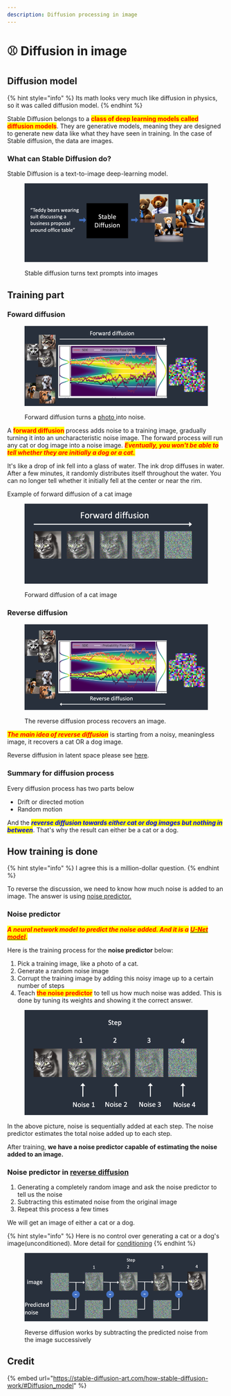 ```yaml
---
description: Diffusion processing in image
---
```


# ⚾ Diffusion in image

## Diffusion model

{% hint style="info" %}
Its math looks very much like diffusion in physics, so it was called diffusion model.
{% endhint %}

Stable Diffusion belongs to a <mark style="color:red;">**class of deep learning models called diffusion models**</mark>. They are generative models, meaning they are designed to generate new data like what they have seen in training. In the case of Stable diffusion, the data are images.

### What can Stable Diffusion do?

Stable Diffusion is a text-to-image deep-learning model.

<figure><img src="../../.gitbook/assets/image (15).png" alt=""><figcaption><p>Stable diffusion turns text prompts into images</p></figcaption></figure>

## Training part

### Foward diffusion

<figure><img src="../../.gitbook/assets/image (37).png" alt=""><figcaption><p>Forward diffusion turns a <a href="https://arxiv.org/abs/2011.13456">photo </a>into noise.</p></figcaption></figure>

A <mark style="color:red;">**forward diffusion**</mark> process adds noise to a training image, gradually turning it into an uncharacteristic noise image. The forward process will run any cat or dog image into a noise image. _<mark style="color:red;">**Eventually, you won't be able to tell whether they are initially a dog or a cat.**</mark>_

It's like a drop of ink fell into a glass of water. The ink drop diffuses in water. After a few minutes, it randomly distributes itself throughout the water. You can no longer tell whether it initially fell at the center or near the rim.

Example of forward diffusion of a cat image

<figure><img src="../../.gitbook/assets/image (18).png" alt=""><figcaption><p>Forward diffusion of a cat image</p></figcaption></figure>

### Reverse diffusion

<figure><img src="../../.gitbook/assets/image (7).png" alt=""><figcaption><p>The reverse diffusion process recovers an image.</p></figcaption></figure>

_<mark style="color:red;">**The main idea of reverse diffusion**</mark>_ is starting from a noisy, meaningless image, it recovers a cat OR a dog image.

Reverse diffusion in latent space please see [here](stable-diffusion-model.md#reverse-diffusion-in-latent-space).

### Summary for diffusion process

Every diffusion process has two parts below

* Drift or directed motion
* Random motion

And the _<mark style="color:blue;">**reverse diffusion towards either cat or dog images but nothing in between**</mark>_. That's why the result can either be a cat or a dog.

## How training is done

{% hint style="info" %}
I agree this is a million-dollar question.
{% endhint %}

To reverse the discussion, we need to know how much noise is added to an image. The answer is using [noise predictor.](diffusion-in-image.md#noise-predictor)

### Noise predictor

_<mark style="color:red;">**A neural network model to predict the noise added. And it is a**</mark>_ [_<mark style="color:red;">**U-Net model**</mark>_](https://en.wikipedia.org/wiki/U-Net)_<mark style="color:red;">**.**</mark>_&#x20;

Here is the training process for the **noise predictor** below:

1. Pick a training image, like a photo of a cat.
2. Generate a random noise image
3. Corrupt the training image by adding this noisy image up to a certain number of steps
4. Teach <mark style="color:red;">**the noise predictor**</mark> to tell us how much noise was added. This is done by tuning its weights and showing it the correct answer.

<figure><img src="../../.gitbook/assets/image (41).png" alt=""><figcaption></figcaption></figure>

In the above picture, noise is sequentially added at each step. The noise predictor estimates the total noise added up to each step.

After training, **we have a noise predictor capable of estimating the noise added to an image.**

### Noise predictor in [reverse diffusion](diffusion-in-image.md#reverse-diffusion)

1. Generating a completely random image and ask the noise predictor to tell us the noise
2. Subtracting this estimated noise from the original image
3. Repeat this process a few times

We will get an image of either a cat or a dog.

{% hint style="info" %}
Here is no control over generating a cat or a dog's image(unconditioned). More detail for [conditioning](conditioning.md)
{% endhint %}

<figure><img src="../../.gitbook/assets/image (14).png" alt=""><figcaption><p>Reverse diffusion works by subtracting the predicted noise from the image successively</p></figcaption></figure>

## Credit

{% embed url="https://stable-diffusion-art.com/how-stable-diffusion-work/#Diffusion_model" %}

